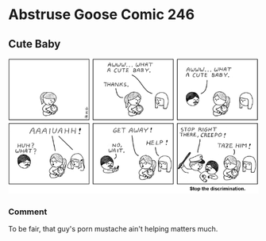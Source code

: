 # Abstruse Goose Comic 246
## Cute Baby

![image](national_organization_for_men.png)
### Comment
To be fair, that guy's porn mustache ain't helping matters much.
